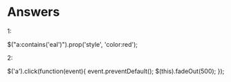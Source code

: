 # Answers

1:

$("a:contains('eal')").prop('style', 'color:red');

2:

$('a').click(function(event){
  event.preventDefault();
  $(this).fadeOut(500);
});
